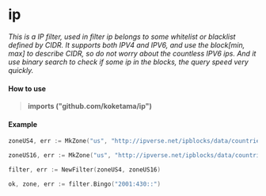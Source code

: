 # ip
*This is a IP filter, used in filter ip belongs to some whitelist or blacklist defined by CIDR.
It supports both IPV4 and IPV6, and use the block[min, max] to describe CIDR, so do not worry about the countless IPV6 ips. And it use binary search to check if some ip in the blocks, the query speed very quickly.*



#### How to use

>**imports ("github.com/koketama/ip")**



#### Example

```go
zoneUS4, err := MkZone("us", "http://ipverse.net/ipblocks/data/countries/us.zone")

zoneUS16, err := MkZone("us", "http://ipverse.net/ipblocks/data/countries/us-ipv6.zone")

filter, err := NewFilter(zoneUS4, zoneUS16)

ok, zone, err := filter.Bingo("2001:430::")
```

